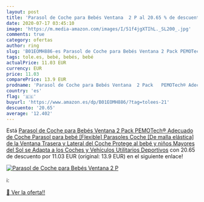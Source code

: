 ```yaml
---
layout: post
title: 'Parasol de Coche para Bebés Ventana  2 P al 20.65 % de descuento'
date: 2020-07-17 03:45:10
image: 'https://m.media-amazon.com/images/I/51f4jgXTIhL._SL200_.jpg'
comments: true
category: ofertas
author: ring
slug: 'B01EOMH886-es Parasol de Coche para Bebés Ventana 2 Pack PEMOTech®...'
tags: tole.es, bebé, bebés, bebé
actualPrice: 11.03 EUR
currency: EUR
price: 11.03
comparePrice: 13.9 EUR
prodname: 'Parasol de Coche para Bebés Ventana  2 Pack   PEMOTech® Adecuado de Coche Parasol para bebé [Flexible] Parasoles Coche [De malla elástica] de la Ventana Trasera y Lateral del Coche  Protege al bebé y niños Mayores del Sol  se Adapta a los Coches y Vehículos Utilitarios Deportivos'
country: 'es'
flag: '🇪🇸'
buyurl: 'https://www.amazon.es/dp/B01EOMH886/?tag=tolees-21'
descuento: '20.65'
average: '12.402'
---
```


Está [Parasol de Coche para Bebés Ventana  2 Pack   PEMOTech® Adecuado de Coche Parasol para bebé [Flexible] Parasoles Coche [De malla elástica] de la Ventana Trasera y Lateral del Coche  Protege al bebé y niños Mayores del Sol  se Adapta a los Coches y Vehículos Utilitarios Deportivos](https://www.amazon.es/dp/B01EOMH886/?tag=tolees-21) con 20.65 de descuento por 11.03 EUR (original: 13.9 EUR) en el siguiente enlace!

[![Parasol de Coche para Bebés Ventana  2 P](https://m.media-amazon.com/images/I/51f4jgXTIhL._SL200_.jpg)](https://www.amazon.es/dp/B01EOMH886/?tag=tolees-21)

ℹ️:


[🛒 Ver la oferta!!](https://www.amazon.es/dp/B01EOMH886/?tag=tolees-21)
